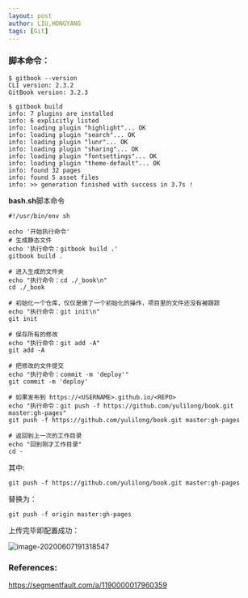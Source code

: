 ```yaml
---
layout: post
author: LIU,HONGYANG
tags: [Git]
---
```




### 脚本命令：



```
$ gitbook --version
CLI version: 2.3.2
GitBook version: 3.2.3
```



```
$ gitbook build
info: 7 plugins are installed
info: 6 explicitly listed
info: loading plugin "highlight"... OK
info: loading plugin "search"... OK
info: loading plugin "lunr"... OK
info: loading plugin "sharing"... OK
info: loading plugin "fontsettings"... OK
info: loading plugin "theme-default"... OK
info: found 32 pages
info: found 5 asset files
info: >> generation finished with success in 3.7s !
```



**bash.sh**脚本命令

```
#!/usr/bin/env sh

echo '开始执行命令'
# 生成静态文件
echo '执行命令：gitbook build .'
gitbook build .

# 进入生成的文件夹
echo "执行命令：cd ./_book\n"
cd ./_book

# 初始化一个仓库，仅仅是做了一个初始化的操作，项目里的文件还没有被跟踪
echo "执行命令：git init\n"
git init

# 保存所有的修改
echo "执行命令：git add -A"
git add -A

# 把修改的文件提交
echo "执行命令：commit -m 'deploy'"
git commit -m 'deploy'

# 如果发布到 https://<USERNAME>.github.io/<REPO>
echo "执行命令：git push -f https://github.com/yulilong/book.git master:gh-pages"
git push -f https://github.com/yulilong/book.git master:gh-pages

# 返回到上一次的工作目录
echo "回到刚才工作目录"
cd -
```





其中:

```
git push -f https://github.com/yulilong/book.git master:gh-pages
```

替换为：

```
git push -f origin master:gh-pages
```





上传完毕即配置成功：

![image-20200607191318547](https://tva1.sinaimg.cn/large/007S8ZIlgy1gfjxtdv9ldj31jl0u045k.jpg)



### References:

https://segmentfault.com/a/1190000017960359